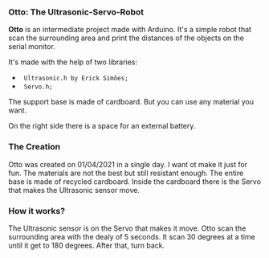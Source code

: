 ### Otto: The Ultrasonic-Servo-Robot

**Otto** is an intermediate project made with Arduino. It's a simple robot that scan the surrounding area and print the distances of the objects on the serial monitor.

It's made with the help of two libraries:

* ` Ultrasonic.h by Erick Simões;`
* ` Servo.h;`

The support base is made of cardboard. But you can use any material you want.

On the right side there is a space for an external battery.

### The Creation
Otto was created on 01/04/2021 in a single day. I want ot make it just for fun. The materials are not the best but still resistant enough. The entire base is made of recycled cardboard. Inside the cardboard there is the Servo that makes the Ultrasonic sensor move.

### How it works?
The Ultrasonic sensor is on the Servo that makes it move. Otto scan the surrounding area with the dealy of 5 seconds. It scan 30 degrees at a time until it get to 180 degrees. After that, turn back.
